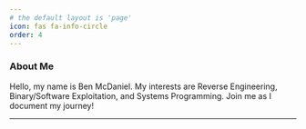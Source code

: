 ```yaml
---
# the default layout is 'page'
icon: fas fa-info-circle
order: 4
---
```


### About Me
Hello, my name is Ben McDaniel. My interests are Reverse Engineering, Binary/Software Exploitation, and Systems Programming. Join me as I document my journey!

---
